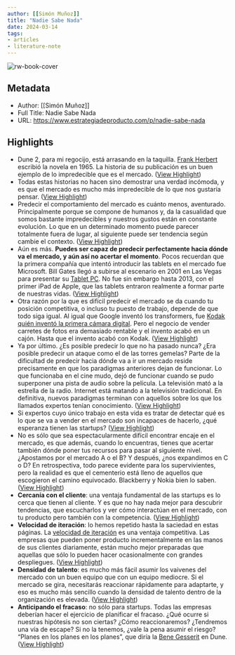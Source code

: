```yaml
---
author: [[Simón Muñoz]]
title: "Nadie Sabe Nada"
date: 2024-03-14
tags: 
- articles
- literature-note
---
```

![rw-book-cover](https://substackcdn.com/image/fetch/f_auto,q_auto:good,fl_progressive:steep/https%3A%2F%2Fsubstack-post-media.s3.amazonaws.com%2Fpublic%2Fimages%2F767f090f-fd85-4ead-9da2-7fc3406b4930_1600x670.jpeg)

## Metadata
- Author: [[Simón Muñoz]]
- Full Title: Nadie Sabe Nada
- URL: https://www.estrategiadeproducto.com/p/nadie-sabe-nada

## Highlights
- Dune 2, para mi regocijo, está arrasando en la taquilla. [Frank Herbert](https://en.wikipedia.org/wiki/Frank_Herbert) escribió la novela en 1965. La historia de su publicación es un buen ejemplo de lo impredecible que es el mercado. ([View Highlight](https://read.readwise.io/read/01hrz94apymtrkzba71gvshc5d))
- Todas estas historias no hacen sino demostrar una verdad incómoda, y es que el mercado es mucho más impredecible de lo que nos gustaría pensar. ([View Highlight](https://read.readwise.io/read/01hrz95e4ptwcncd22zk20wmwq))
- Predecir el comportamiento del mercado es cuánto menos, aventurado. Principalmente porque se compone de humanos y, da la casualidad que somos bastante impredecibles y nuestros gustos están en constante evolución. Lo que en un determinado momento puede parecer totalmente fuera de lugar, al siguiente puede ser tendencia según cambie el contexto. ([View Highlight](https://read.readwise.io/read/01hrz95jw7k4erqa75b1jpg874))
- Aún es más. **Puedes ser capaz de predecir perfectamente hacia dónde va el mercado, y aún así no acertar el momento**. Pocos recuerdan que la primera compañía que intentó introducir las tablets en el mercado fue Microsoft. Bill Gates llegó a subirse al escenario en 2001 en Las Vegas para presentar su [Tablet PC](https://en.wikipedia.org/wiki/Microsoft_Tablet_PC). No fue sin embargo hasta 2013, con el primer iPad de Apple, que las tablets entraron realmente a formar parte de nuestras vidas. ([View Highlight](https://read.readwise.io/read/01hrz95vqajf7ptjesqjceev0q))
- Otra razón por la que es difícil predecir el mercado se da cuando tu posición competitiva, o incluso tu puesto de trabajo, depende de que todo siga igual. Al igual que Google inventó los transformers, fue [Kodak quién inventó la primera cámara digital](https://en.wikipedia.org/wiki/Kodak_DCS#:~:text=In%201975%2C%20Steven%20Sasson%20developed,sensor%20with%201.4%20million%20pixels.). Pero el negocio de vender carretes de fotos era demasiado rentable y el invento acabó en un cajón. Hasta que el invento acabó con Kodak. ([View Highlight](https://read.readwise.io/read/01hrz969j2rzhg7cc674adjkgy))
- Ya por último. ¿Es posible predecir lo que no ha pasado nunca? ¿Era posible predecir un ataque como el de las torres gemelas? Parte de la dificultad de predecir hacia dónde va a ir un mercado reside precisamente en que los paradigmas anteriores dejan de funcionar. Lo que funcionaba en el cine mudo, dejó de funcionar cuando se pudo superponer una pista de audio sobre la película. La televisión mató a la estrella de la radio. Internet está matando a la televisión tradicional. En definitiva, nuevos paradigmas terminan con aquellos sobre los que los llamados expertos tenían conocimiento. ([View Highlight](https://read.readwise.io/read/01hrz96kb32tbmzqvxqj17s61m))
- Si expertos cuyo único trabajo en esta vida es tratar de detectar qué es lo que se va a vender en el mercado son incapaces de hacerlo, ¿qué esperanza tienen las startups? ([View Highlight](https://read.readwise.io/read/01hrz96rxprqvqxmcssrc4pwh3))
- No es sólo que sea espectacularmente difícil encontrar encaje en el mercado, es que además, cuando lo encuentras, tienes que acertar también dónde poner tus recursos para pasar al siguiente nivel. ¿Apostamos por el mercado A o el B? Y después, ¿nos expandimos en C o D? En retrospectiva, todo parece evidente para los supervivientes, pero la realidad es que el cementerio está lleno de aquellos que escogieron el camino equivocado. Blackberry y Nokia bien lo saben. ([View Highlight](https://read.readwise.io/read/01hrz96w9mrmd9p8hymkkpf5tx))
- **Cercanía con el cliente**: una ventaja fundamental de las startups es lo cerca que tienen al cliente. Y es que no hay nada mejor para descubrir tendencias, que escucharlos y ver cómo interactúan en el mercado, con tu producto pero también con la competencia. ([View Highlight](https://read.readwise.io/read/01hrz971wvb91yxwhqs8fpxvsf))
- **Velocidad de iteración**: lo hemos repetido hasta la saciedad en estas páginas. La [velocidad de iteración](https://www.estrategiadeproducto.com/p/velocidad-iteracion-ventaja-competitiva) es una ventaja competitiva. Las empresas que pueden poner producto incrementalmente en las manos de sus clientes diariamente, están mucho mejor preparadas que aquellas que sólo lo pueden hacer ocasionalmente con grandes despliegues. ([View Highlight](https://read.readwise.io/read/01hrz974mr58tw33ksgyf6gst8))
- **Densidad de talento**: es mucho más fácil asumir los vaivenes del mercado con un buen equipo que con un equipo mediocre. Si el mercado se gira, necesitarás reaccionar rápidamente para adaptarte, y eso es mucho más sencillo cuando la densidad de talento dentro de la organización es elevada. ([View Highlight](https://read.readwise.io/read/01hrz977rrp3k3k705sbpakrpb))
- **Anticipando el fracaso**: no sólo para startups. Todas las empresas deberían hacer el ejercicio de planificar el fracaso. ¿Qué ocurre si nuestras hipótesis no son ciertas? ¿Cómo reaccionaremos? ¿Tendremos una vía de escape? Si no la tenemos, ¿vale la pena asumir el riesgo? “Planes en los planes en los planes”, que diría la [Bene Gesserit](https://es.wikipedia.org/wiki/Bene_Gesserit) en Dune. ([View Highlight](https://read.readwise.io/read/01hrz97hd3stzqr4gcecar2nym))
